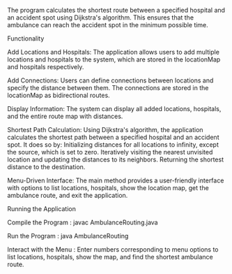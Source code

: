 The program calculates the shortest route between a specified hospital and an accident spot using Dijkstra's algorithm. This ensures that the ambulance can reach the accident spot in the minimum possible time.

Functionality

Add Locations and Hospitals:
      The application allows users to add multiple locations and hospitals to the system, which are stored in the locationMap and hospitals respectively.
      
Add Connections:
      Users can define connections between locations and specify the distance between them. The connections are stored in the locationMap as bidirectional routes.

Display Information:
     The system can display all added locations, hospitals, and the entire route map with distances.

Shortest Path Calculation:
     Using Dijkstra's algorithm, the application calculates the shortest path between a specified hospital and an accident spot. It does so by:
     Initializing distances for all locations to infinity, except the source, which is set to zero.
     Iteratively visiting the nearest unvisited location and updating the distances to its neighbors.
     Returning the shortest distance to the destination.

Menu-Driven Interface:
     The main method provides a user-friendly interface with options to list locations, hospitals, show the location map, get the ambulance route, and exit the application.
    
Running the Application

Compile the Program : javac AmbulanceRouting.java

Run the Program : java AmbulanceRouting

Interact with the Menu : Enter numbers corresponding to menu options to list locations, hospitals, show the map, and find the shortest ambulance route.
